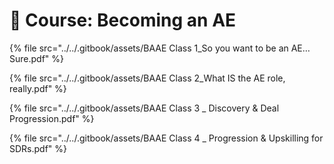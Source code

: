 # 🚀 Course: Becoming an AE

{% file src="../../.gitbook/assets/BAAE Class 1_So you want to be an AE… Sure.pdf" %}

{% file src="../../.gitbook/assets/BAAE Class 2_What IS the AE role, really.pdf" %}

{% file src="../../.gitbook/assets/BAAE Class 3 _ Discovery & Deal Progression.pdf" %}

{% file src="../../.gitbook/assets/BAAE Class 4 _ Progression & Upskilling for SDRs.pdf" %}
